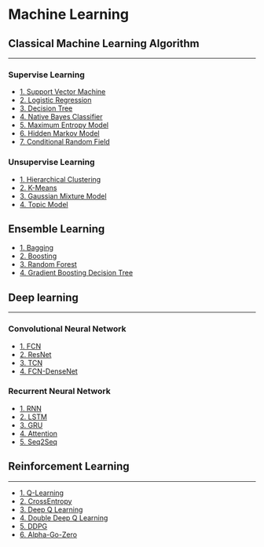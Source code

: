 # Machine Learning

## Classical Machine Learning Algorithm
---
### Supervise Learning
* [1. Support Vector Machine]()
* [2. Logistic Regression]()
* [3. Decision Tree](https://github.com/hsingyingli/machine-learning/tree/main/Classical-Machine-Learning-Algorithm/supervise-learning/decision-tree)
* [4. Native Bayes Classifier]()
* [5. Maximum Entropy Model]()
* [6. Hidden Markov Model]()
* [7. Conditional Random Field]()

### Unsupervise Learning
* [1. Hierarchical Clustering]()
* [2. K-Means]()
* [3. Gaussian Mixture Model]()
* [4. Topic Model]()

## Ensemble Learning
* [1. Bagging]()
* [2. Boosting]()
* [3. Random Forest]()
* [4. Gradient Boosting Decision Tree]()

## Deep learning
---
### Convolutional Neural Network
* [1. FCN]()
* [2. ResNet]()
* [3. TCN]()
* [4. FCN-DenseNet](https://github.com/hsingyingli/machine-learning/tree/main/Deep-Learning/CNN-based/FC-DenseNet)
### Recurrent Neural Network
* [1. RNN]()
* [2. LSTM]()
* [3. GRU]()
* [4. Attention]()
* [5. Seq2Seq]()
## Reinforcement Learning 
---
* [1. Q-Learning]()
* [2. CrossEntropy](https://github.com/hsingyingli/machine-learning/tree/main/Reinforcement-Learning/crossentropy)
* [3. Deep Q Learning]()
* [4. Double Deep Q Learning]()
* [5. DDPG](https://github.com/hsingyingli/machine-learning/tree/main/Reinforcement-Learning/ddpg)
* [6. Alpha-Go-Zero]()
